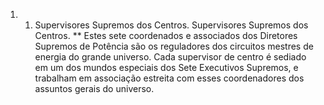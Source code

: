 ﻿1. 1. Supervisores Supremos dos Centros. Supervisores Supremos dos Centros. ** Estes sete coordenados e associados dos Diretores Supremos de Potência são os reguladores dos circuitos mestres de energia do grande universo. Cada supervisor de centro é sediado em um dos mundos especiais dos Sete Executivos Supremos, e trabalham em associação estreita com esses coordenadores dos assuntos gerais do universo.